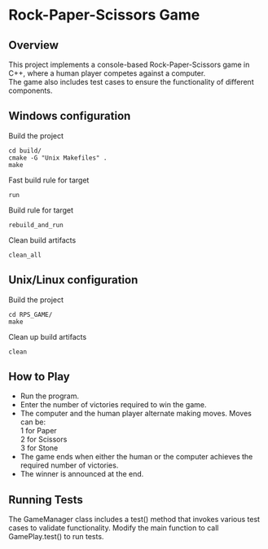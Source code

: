 # Rock-Paper-Scissors Game  

## Overview  
This project implements a console-based Rock-Paper-Scissors game in C++, where a human player competes against a computer.     
The game also includes test cases to ensure the functionality of different components. 

## Windows configuration  
Build the project  
```  
cd build/  
cmake -G "Unix Makefiles" .  
make  
```  
Fast build rule for target
```
run
```
Build rule for target
```  
rebuild_and_run  
```  
Clean build artifacts 
```  
clean_all  
```  

## Unix/Linux configuration  
Build the project  
```  
cd RPS_GAME/  
make    
```  
Clean up build artifacts
```  
clean  
```  

## How to Play   
- Run the program.  
- Enter the number of victories required to win the game.  
- The computer and the human player alternate making moves. Moves can be:  
	1 for Paper  
	2 for Scissors  
	3 for Stone  
- The game ends when either the human or the computer achieves the required number of victories.  
- The winner is announced at the end.  

## Running Tests  
The GameManager class includes a test() method that invokes various test cases to validate functionality. Modify the main function to call GamePlay.test() to run tests.  
